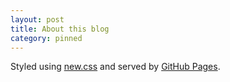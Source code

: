 ```yaml
---
layout: post
title: About this blog
category: pinned
---
```


Styled using [new.css](https://newcss.net/) and served by [GitHub Pages](https://pages.github.com/).
